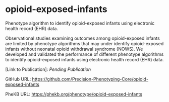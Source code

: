 # opioid-exposed-infants
Phenotype algorithm to identify opioid-exposed infants using electronic health record (EHR) data.

Observational studies examining outcomes among opioid-exposed infants are limited by phenotype algorithms that may under identify opioid-exposed infants without neonatal opioid withdrawal syndrome (NOWS). We developed and validated the performance of different phenotype algorithms to identify opioid-exposed infants using electronic health record (EHR) data.

[Link to Publication]: *Pending Publication*

GitHub URL: https://github.com/Precision-Phenotyping-Core/opioid-exposed-infants

PheKB URL: https://phekb.org/phenotype/opioid-exposed-infants
